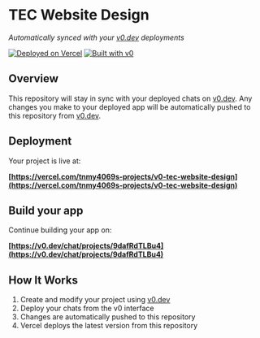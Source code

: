 # TEC Website Design

*Automatically synced with your [v0.dev](https://v0.dev) deployments*

[![Deployed on Vercel](https://img.shields.io/badge/Deployed%20on-Vercel-black?style=for-the-badge&logo=vercel)](https://vercel.com/tnmy4069s-projects/v0-tec-website-design)
[![Built with v0](https://img.shields.io/badge/Built%20with-v0.dev-black?style=for-the-badge)](https://v0.dev/chat/projects/9dafRdTLBu4)

## Overview

This repository will stay in sync with your deployed chats on [v0.dev](https://v0.dev).
Any changes you make to your deployed app will be automatically pushed to this repository from [v0.dev](https://v0.dev).

## Deployment

Your project is live at:

**[https://vercel.com/tnmy4069s-projects/v0-tec-website-design](https://vercel.com/tnmy4069s-projects/v0-tec-website-design)**

## Build your app

Continue building your app on:

**[https://v0.dev/chat/projects/9dafRdTLBu4](https://v0.dev/chat/projects/9dafRdTLBu4)**

## How It Works

1. Create and modify your project using [v0.dev](https://v0.dev)
2. Deploy your chats from the v0 interface
3. Changes are automatically pushed to this repository
4. Vercel deploys the latest version from this repository